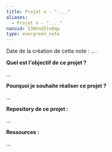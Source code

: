 ```yaml
---
title: Projet n - "...."
aliases:
  - Projet n - "...."
nanoid: 538hnd5ln0qp
type: evergreen_note
---
```


Date de la création de cette note : ... .

**Quel est l'objectif de ce projet ?**

...

**Pourquoi je souhaite réaliser ce projet ?**

...

**Repository de ce projet :**

...

**Ressources :**

...
